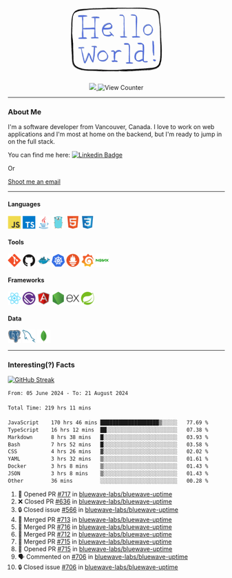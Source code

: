 <div align="center">
    <img src="./img/hello_world.webp" height="200px" width="">
    <div>
        <a href="https://www.linkedin.com/in/ajhollid">
            <img src="https://img.shields.io/badge/LinkedIn-blue"/>
        </a>
        <img src="https://komarev.com/ghpvc/?username=ajhollid&color=yellow" alt="View Counter">
    </div>
</div>

---

### About Me

I'm a software developer from Vancouver, Canada. I love to work on web applications and I'm most at home on the backend, but I'm ready to jump in on the full stack.

You can find me here: [![Linkedin Badge](https://img.shields.io/badge/-ajhollid-blue?style=flat&logo=Linkedin&logoColor=white)](https://www.linkedin.com/in/ajhollid)

Or

[Shoot me an email](mailto:ajhollid@gmail.com)

---

#### Languages

<div>
    <img src="./img/devicons/javascript-original.svg" width=30 height=30 alt="JavaScript">
    <img src="/img/devicons/typescript-original.svg" width=30 height=30 alt="TypeScript">
    <img src="./img/devicons/java-original.svg" width=30 height=30 alt="Java">
    <img src="./img/devicons/go-original.svg" width=30 height=30 alt="Golang">
    <img src="./img/devicons/html5-original.svg" width=30 height=30 alt="HTML 5">
    <img src="./img/devicons/css3-original.svg" width=30 height=30 alt="CSS 3">
</div>

#### Tools

<div>
    <img src="./img/devicons/git-original.svg" width=30 height=30 alt="Git">
    <img src="./img/devicons/github-original.svg" width=30 height=30 alt="Github">
    <img src="./img/devicons/docker-original.svg" width=30 
    height=30 alt="Docker">
    <img src="./img/devicons/kubernetes-original.svg" width=30 height=30 alt="K8">
    <img src="./img/devicons/prometheus-original.svg" width=30 height=30 alt="Prometheus">
    <img src="./img/devicons/grafana-original.svg" width=30 height=30 alt="Grafana">
    <img src="./img/devicons/nginx-original.svg" width=30 height=30 alt="Nginx">
</div>

#### Frameworks

<div>
    <img src="./img/devicons/react-original.svg" width=30 height=30 alt="React">
    <img src="./img/devicons/gatsby-original.svg" width=30 height=30 alt="Gatsby">
    <img src="./img/devicons/angularjs-original.svg" width=30 height=30 alt="AngularJS">
    <img src="./img/devicons/nodejs-original.svg" width=30 height=30 alt="NodeJS">
    <img src="./img/devicons/express-original.svg" width=30 height=30 alt="Express">
    <img src="./img/devicons/spring-original.svg" width=30 height=30 alt="Spring">
</div>

#### Data

<div>
    <img src="./img/devicons/postgresql-original.svg" width=30 height=30 alt="Postgresql">
    <img src="./img/devicons/mysql-original.svg" width=30 height=30 alt="Mysql">
    <img src="./img/devicons/mongodb-original.svg" width=30 height=30 alt="MongoDB">
</div>

---

### Interesting(?) Facts

[![GitHub Streak](http://github-readme-streak-stats.herokuapp.com?user=ajhollid)](https://git.io/streak-stats)

 <!--START_SECTION:waka-->

```txt
From: 05 June 2024 - To: 21 August 2024

Total Time: 219 hrs 11 mins

JavaScript    170 hrs 46 mins ███████████████████▒░░░░░   77.69 %
TypeScript    16 hrs 12 mins  ██░░░░░░░░░░░░░░░░░░░░░░░   07.38 %
Markdown      8 hrs 38 mins   █░░░░░░░░░░░░░░░░░░░░░░░░   03.93 %
Bash          7 hrs 52 mins   █░░░░░░░░░░░░░░░░░░░░░░░░   03.58 %
CSS           4 hrs 26 mins   ▓░░░░░░░░░░░░░░░░░░░░░░░░   02.02 %
YAML          3 hrs 32 mins   ▒░░░░░░░░░░░░░░░░░░░░░░░░   01.61 %
Docker        3 hrs 8 mins    ▒░░░░░░░░░░░░░░░░░░░░░░░░   01.43 %
JSON          3 hrs 8 mins    ▒░░░░░░░░░░░░░░░░░░░░░░░░   01.43 %
Other         36 mins         ░░░░░░░░░░░░░░░░░░░░░░░░░   00.28 %
```

<!--END_SECTION:waka-->


<!--START_SECTION:activity-->
1. 💪 Opened PR [#717](https://github.com/bluewave-labs/bluewave-uptime/pull/717) in [bluewave-labs/bluewave-uptime](https://github.com/bluewave-labs/bluewave-uptime)
2. ❌ Closed PR [#636](https://github.com/bluewave-labs/bluewave-uptime/pull/636) in [bluewave-labs/bluewave-uptime](https://github.com/bluewave-labs/bluewave-uptime)
3. 🔒 Closed issue [#566](https://github.com/bluewave-labs/bluewave-uptime/issues/566) in [bluewave-labs/bluewave-uptime](https://github.com/bluewave-labs/bluewave-uptime)
4. 🎉 Merged PR [#713](https://github.com/bluewave-labs/bluewave-uptime/pull/713) in [bluewave-labs/bluewave-uptime](https://github.com/bluewave-labs/bluewave-uptime)
5. 🎉 Merged PR [#716](https://github.com/bluewave-labs/bluewave-uptime/pull/716) in [bluewave-labs/bluewave-uptime](https://github.com/bluewave-labs/bluewave-uptime)
6. 🎉 Merged PR [#712](https://github.com/bluewave-labs/bluewave-uptime/pull/712) in [bluewave-labs/bluewave-uptime](https://github.com/bluewave-labs/bluewave-uptime)
7. 🎉 Merged PR [#715](https://github.com/bluewave-labs/bluewave-uptime/pull/715) in [bluewave-labs/bluewave-uptime](https://github.com/bluewave-labs/bluewave-uptime)
8. 💪 Opened PR [#715](https://github.com/bluewave-labs/bluewave-uptime/pull/715) in [bluewave-labs/bluewave-uptime](https://github.com/bluewave-labs/bluewave-uptime)
9. 🗣 Commented on [#706](https://github.com/bluewave-labs/bluewave-uptime/issues/706#issuecomment-2307593650) in [bluewave-labs/bluewave-uptime](https://github.com/bluewave-labs/bluewave-uptime)
10. 🔒 Closed issue [#706](https://github.com/bluewave-labs/bluewave-uptime/issues/706) in [bluewave-labs/bluewave-uptime](https://github.com/bluewave-labs/bluewave-uptime)
<!--END_SECTION:activity-->
